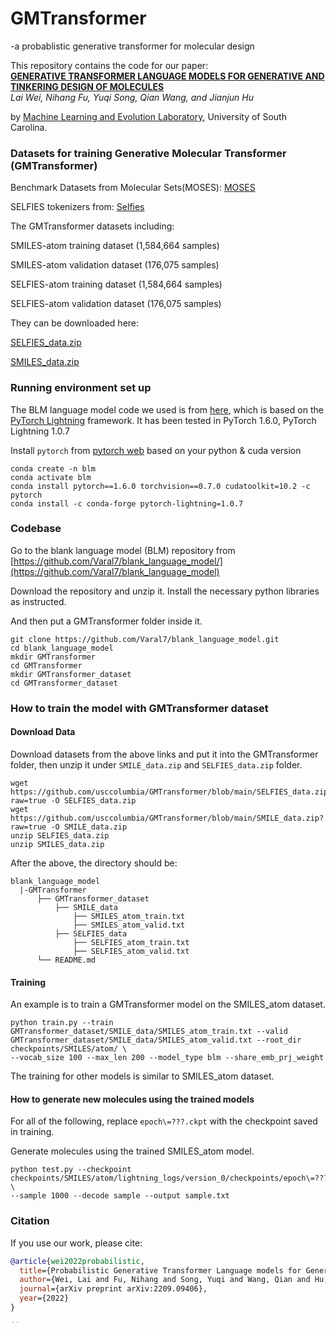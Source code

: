 # GMTransformer 
-a probablistic generative transformer for molecular design

This repository contains the code for our paper:  
[**GENERATIVE TRANSFORMER LANGUAGE MODELS FOR GENERATIVE AND TINKERING DESIGN OF MOLECULES**](put-arxiv-link-here)  
*Lai Wei, Nihang Fu, Yuqi Song, Qian Wang, and Jianjun Hu*

by <a href="http://mleg.cse.sc.edu" target="_blank">Machine Learning and Evolution Laboratory</a>, University of South Carolina.

### Datasets for training Generative Molecular Transformer (GMTransformer)

Benchmark Datasets from Molecular Sets(MOSES): [MOSES](https://github.com/molecularsets/moses)

SELFIES tokenizers from: [Selfies](https://github.com/aspuru-guzik-group/selfies)

The GMTransformer datasets including:

SMILES-atom training dataset (1,584,664 samples)

SMILES-atom validation dataset (176,075 samples)

SELFIES-atom training dataset (1,584,664 samples)

SELFIES-atom validation dataset (176,075 samples)

They can be downloaded here:

[SELFIES_data.zip](https://github.com/usccolumbia/GMTransformer/blob/main/SELFIES_data.zip)

[SMILES_data.zip](https://github.com/usccolumbia/GMTransformer/blob/main/SMILE_data.zip)

### Running environment set up

The BLM language model code we used is from [here](https://github.com/Varal7/blank_language_model), which is based on the [PyTorch Lightning](https://github.com/PyTorchLightning/pytorch-lightning) framework. It has been tested in PyTorch 1.6.0, PyTorch Lightning 1.0.7

Install `pytorch` from [pytorch web](https://pytorch.org/get-started/previous-versions/) based on your python & cuda version
```
conda create -n blm
conda activate blm
conda install pytorch==1.6.0 torchvision==0.7.0 cudatoolkit=10.2 -c pytorch
conda install -c conda-forge pytorch-lightning=1.0.7
```


### Codebase

Go to the blank language model (BLM) repository from [https://github.com/Varal7/blank_language_model/](https://github.com/Varal7/blank_language_model)

Download the repository and unzip it. Install the necessary python libraries as instructed.

And then put a GMTransformer folder inside it.

```
git clone https://github.com/Varal7/blank_language_model.git
cd blank_language_model
mkdir GMTransformer
cd GMTransformer
mkdir GMTransformer_dataset
cd GMTransformer_dataset
```

### How to train the model with GMTransformer dataset

#### Download Data
Download datasets from the above links and put it into the GMTransformer folder, then unzip it under `SMILE_data.zip` and `SELFIES_data.zip` folder.

```
wget https://github.com/usccolumbia/GMTransformer/blob/main/SELFIES_data.zip?raw=true -O SELFIES_data.zip
wget https://github.com/usccolumbia/GMTransformer/blob/main/SMILE_data.zip?raw=true -O SMILE_data.zip
unzip SELFIES_data.zip
unzip SMILES_data.zip
```

After the above, the directory should be:

```
blank_language_model
  |-GMTransformer
      ├── GMTransformer_dataset
          ├── SMILE_data
              ├── SMILES_atom_train.txt
              ├── SMILES_atom_valid.txt
          ├── SELFIES_data
              ├── SELFIES_atom_train.txt
              ├── SELFIES_atom_valid.txt
      └── README.md
```

#### Training
An example is to train a GMTransformer model on the SMILES_atom dataset. 
```
python train.py --train GMTransformer_dataset/SMILE_data/SMILES_atom_train.txt --valid GMTransformer_dataset/SMILE_data/SMILES_atom_valid.txt --root_dir checkpoints/SMILES/atom/ \
--vocab_size 100 --max_len 200 --model_type blm --share_emb_prj_weight
```
The training for other models is similar to SMILES_atom dataset.

#### How to generate new molecules using the trained models
For all of the following, replace `epoch\=???.ckpt` with the checkpoint saved in training.

Generate molecules using the trained SMILES_atom model.
```
python test.py --checkpoint checkpoints/SMILES/atom/lightning_logs/version_0/checkpoints/epoch\=???.ckpt \
--sample 1000 --decode sample --output sample.txt
```

### Citation

If you use our work, please cite:

```bibtex
@article{wei2022probabilistic,
  title={Probabilistic Generative Transformer Language models for Generative Design of Molecules},
  author={Wei, Lai and Fu, Nihang and Song, Yuqi and Wang, Qian and Hu, Jianjun},
  journal={arXiv preprint arXiv:2209.09406},
  year={2022}
}

``
